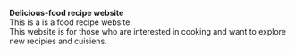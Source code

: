 <b>Delicious-food recipe website</b><br>
This is a is a food recipe website.<br>
This website is for those who are interested in cooking and want to explore new recipies and cuisiens.
